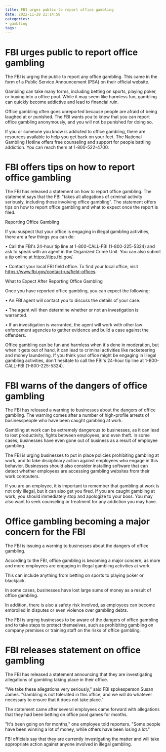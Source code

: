 ```yaml
---
title: FBI urges public to report office gambling
date: 2022-11-28 21:14:58
categories:
- gambling
tags:
---
```



#  FBI urges public to report office gambling

The FBI is urging the public to report any office gambling. This came in the form of a Public Service Announcement (PSA) on their official website.

Gambling can take many forms, including betting on sports, playing poker, or buying into a office pool. While it may seem like harmless fun, gambling can quickly become addictive and lead to financial ruin.

Office gambling often goes unreported because people are afraid of being laughed at or punished. The FBI wants you to know that you can report office gambling anonymously, and you will not be punished for doing so.

If you or someone you know is addicted to office gambling, there are resources available to help you get back on your feet. The National Gambling Hotline offers free counseling and support for people battling addiction. You can reach them at 1-800-522-4700.

#  FBI offers tips on how to report office gambling

The FBI has released a statement on how to report office gambling. The statement says that the FBI "takes all allegations of criminal activity seriously, including those involving office gambling". The statement offers tips on how to report office gambling and what to expect once the report is filed.

Reporting Office Gambling

If you suspect that your office is engaging in illegal gambling activities, there are a few things you can do:

• Call the FBI's 24-hour tip line at 1-800-CALL-FBI (1-800-225-5324) and ask to speak with an agent in the Organized Crime Unit. You can also submit a tip online at https://tips.fbi.gov/.

• Contact your local FBI field office. To find your local office, visit https://www.fbi.gov/contact-us/field-offices.

What to Expect After Reporting Office Gambling

Once you have reported office gambling, you can expect the following:

• An FBI agent will contact you to discuss the details of your case.

• The agent will then determine whether or not an investigation is warranted.

• If an investigation is warranted, the agent will work with other law enforcement agencies to gather evidence and build a case against the offenders.


Office gambling can be fun and harmless when it's done in moderation, but when it gets out of hand, it can lead to criminal activities like racketeering and money laundering. If you think your office might be engaging in illegal gambling activities, don't hesitate to call the FBI's 24-hour tip line at 1-800-CALL-FBI (1-800-225-5324).

#  FBI warns of the dangers of office gambling

The FBI has released a warning to businesses about the dangers of office gambling. The warning comes after a number of high-profile arrests of businesspeople who have been caught gambling at work.

Gambling at work can be extremely dangerous to businesses, as it can lead to lost productivity, fights between employees, and even theft. In some cases, businesses have even gone out of business as a result of employee gambling.

The FBI is urging businesses to put in place policies prohibiting gambling at work, and to take disciplinary action against employees who engage in this behavior. Businesses should also consider installing software that can detect whether employees are accessing gambling websites from their work computers.

If you are an employee, it is important to remember that gambling at work is not only illegal, but it can also get you fired. If you are caught gambling at work, you should immediately stop and apologize to your boss. You may also want to seek counseling or treatment for any addiction you may have.

#  Office gambling becoming a major concern for the FBI

The FBI is issuing a warning to businesses about the dangers of office gambling.

According to the FBI, office gambling is becoming a major concern, as more and more employees are engaging in illegal gambling activities at work.

This can include anything from betting on sports to playing poker or blackjack.

In some cases, businesses have lost large sums of money as a result of office gambling.

In addition, there is also a safety risk involved, as employees can become embroiled in disputes or even violence over gambling debts.

The FBI is urging businesses to be aware of the dangers of office gambling and to take steps to protect themselves, such as prohibiting gambling on company premises or training staff on the risks of office gambling.

#  FBI releases statement on office gambling

The FBI has released a statement announcing that they are investigating allegations of gambling taking place in their office.

"We take these allegations very seriously," said FBI spokesperson Susan James. "Gambling is not tolerated in this office, and we will do whatever necessary to ensure that it does not take place."

The statement came after several employees came forward with allegations that they had been betting on office pool games for months.

"It's been going on for months," one employee told reporters. "Some people have been winning a lot of money, while others have been losing a lot."

FBI officials say that they are currently investigating the matter and will take appropriate action against anyone involved in illegal gambling.